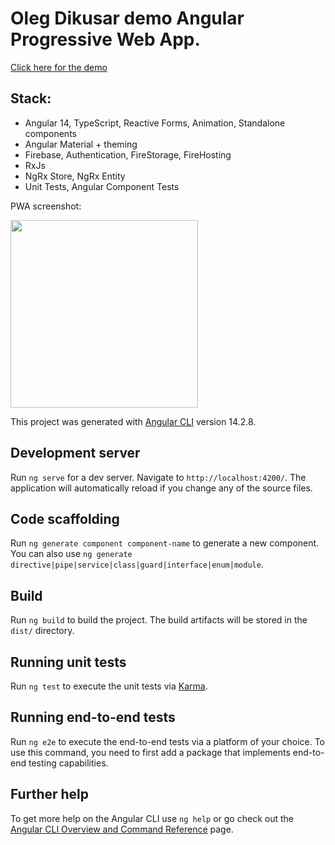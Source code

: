 # Oleg Dikusar demo Angular Progressive Web App.

[Click here for the demo](https://dsr-lang.web.app/)

## Stack:
- Angular 14, TypeScript, Reactive Forms, Animation, Standalone components
- Angular Material + theming
- Firebase, Authentication, FireStorage, FireHosting
- RxJs
- NgRx Store, NgRx Entity
- Unit Tests, Angular Component Tests

PWA screenshot:

<img src="https://dsr-lang.web.app/assets/images/app-memo.jpg"  width="300">



This project was generated with [Angular CLI](https://github.com/angular/angular-cli) version 14.2.8.

## Development server

Run `ng serve` for a dev server. Navigate to `http://localhost:4200/`. The application will automatically reload if you change any of the source files.

## Code scaffolding

Run `ng generate component component-name` to generate a new component. You can also use `ng generate directive|pipe|service|class|guard|interface|enum|module`.

## Build

Run `ng build` to build the project. The build artifacts will be stored in the `dist/` directory.

## Running unit tests

Run `ng test` to execute the unit tests via [Karma](https://karma-runner.github.io).

## Running end-to-end tests

Run `ng e2e` to execute the end-to-end tests via a platform of your choice. To use this command, you need to first add a package that implements end-to-end testing capabilities.

## Further help

To get more help on the Angular CLI use `ng help` or go check out the [Angular CLI Overview and Command Reference](https://angular.io/cli) page.
